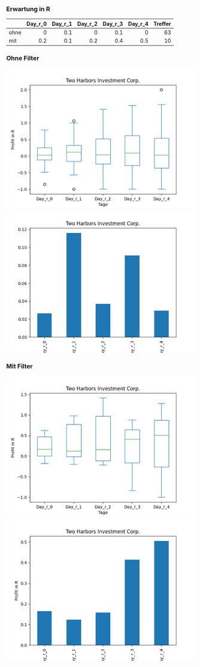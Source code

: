 ### Erwartung in R
|      |   Day_r_0 |   Day_r_1 |   Day_r_2 |   Day_r_3 |   Day_r_4 |   Treffer |
|:-----|----------:|----------:|----------:|----------:|----------:|----------:|
| ohne |       0   |       0.1 |       0   |       0.1 |       0   |        63 |
| mit  |       0.2 |       0.1 |       0.2 |       0.4 |       0.5 |        10 |

### Ohne Filter
![image info](./data/TWO_box_all.png)
![image info](./data/TWO_median_all.png)

### Mit Filter
![image info](./data/TWO_box_filtered.png)
![image info](./data/TWO_median_filtered.png)